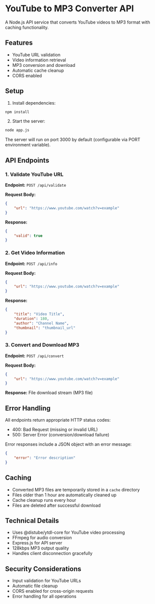 # YouTube to MP3 Converter API

A Node.js API service that converts YouTube videos to MP3 format with caching functionality.

## Features

- YouTube URL validation
- Video information retrieval
- MP3 conversion and download
- Automatic cache cleanup
- CORS enabled

## Setup

1. Install dependencies:
```bash
npm install
```

2. Start the server:
```bash
node app.js
```

The server will run on port 3000 by default (configurable via PORT environment variable).

## API Endpoints

### 1. Validate YouTube URL

**Endpoint:** `POST /api/validate`

**Request Body:**
```json
{
    "url": "https://www.youtube.com/watch?v=example"
}
```

**Response:**
```json
{
    "valid": true
}
```

### 2. Get Video Information

**Endpoint:** `POST /api/info`

**Request Body:**
```json
{
    "url": "https://www.youtube.com/watch?v=example"
}
```

**Response:**
```json
{
    "title": "Video Title",
    "duration": 180,
    "author": "Channel Name",
    "thumbnail": "thumbnail_url"
}
```

### 3. Convert and Download MP3

**Endpoint:** `POST /api/convert`

**Request Body:**
```json
{
    "url": "https://www.youtube.com/watch?v=example"
}
```

**Response:**
File download stream (MP3 file)

## Error Handling

All endpoints return appropriate HTTP status codes:

- 400: Bad Request (missing or invalid URL)
- 500: Server Error (conversion/download failure)

Error responses include a JSON object with an error message:
```json
{
    "error": "Error description"
}
```

## Caching

- Converted MP3 files are temporarily stored in a `cache` directory
- Files older than 1 hour are automatically cleaned up
- Cache cleanup runs every hour
- Files are deleted after successful download

## Technical Details

- Uses @distube/ytdl-core for YouTube video processing
- FFmpeg for audio conversion
- Express.js for API server
- 128kbps MP3 output quality
- Handles client disconnection gracefully

## Security Considerations

- Input validation for YouTube URLs
- Automatic file cleanup
- CORS enabled for cross-origin requests
- Error handling for all operations